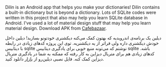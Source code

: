 Dilin is an Android app that helps you make your dictionaries! Dilin contains a built-in dictionary but is beyond a dictionary.
Lots of SQLite codes were written in this project that also may help you learn SQLite database in Android.
I've used a lot of material design stuff that may help you learn material design.
Download APK from [Cafebazaar](https://cafebazaar.ir/app/ir.proglovving.dilin).


دیلین یک برنامه‌ی اندرویدیه که بهتون کمک می‌کنه دیکشنری خودتونو بسازید! دیلین داخل خودش دیکشنری داره ولی فراتر از یه دیکشنریه.
توی این پروژه کدهای زیادی در رابطه با دیتابیس sqlite نوشتم که می‌تونه منبع خوبی برای یادگیری دیتابیس sqlite باشه. کدهای زیادی هم برای متریال دیزاین به کار رفته که ممکنه به شما در یادگیری متریال دیزاین کمک کنه.
فایل نصبی دیلین‌رو از [بازار](https://cafebazaar.ir/app/ir.proglovving.dilin) دانلود کنید.
